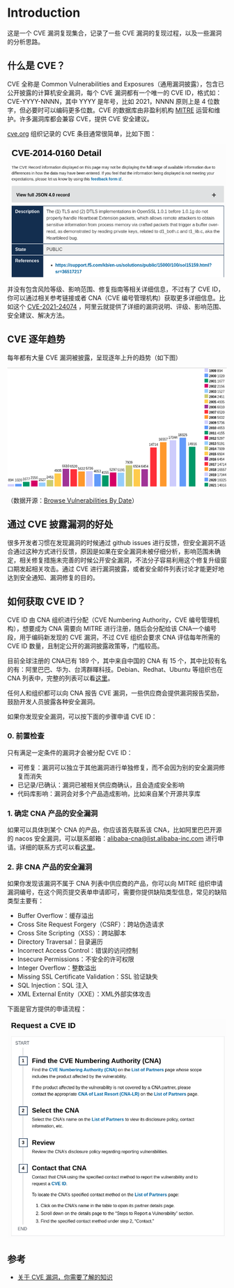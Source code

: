 # Introduction

这是一个 CVE 漏洞复现集合，记录了一些 CVE 漏洞的复现过程，以及一些漏洞的分析思路。

## 什么是 CVE？

CVE 全称是 Common Vulnerabilities and Exposures（通用漏洞披露），包含已公开披露的计算机安全漏洞，每个 CVE 漏洞都有一个唯一的 CVE ID，格式如：CVE-YYYY-NNNN，其中 YYYY 是年号，比如 2021，NNNN 原则上是 4 位数字，但必要时可以编码更多位数。CVE 的数据库由非盈利机构 [MITRE](https://cve.mitre.org/) 运营和维护。许多漏洞库都会兼容 CVE，提供 CVE 安全建议。

[cve.org](https://www.cve.org/) 组织记录的 CVE 条目通常很简单，比如下图：

![](../images/cve-index-1.png)

并没有包含风险等级、影响范围、修复指南等相关详细信息，不过有了 CVE ID，你可以通过相关参考链接或者 CNA（CVE 编号管理机构）获取更多详细信息。比如这个 [CVE-2021-24074](https://help.aliyun.com/document_detail/203773.html) ，阿里云就提供了详细的漏洞说明、评级、影响范围、安全建议、解决方法。

## CVE 逐年趋势

每年都有大量 CVE 漏洞被披露，呈现逐年上升的趋势（如下图）

![](../images/cve-index-2.png)

（数据开源：[Browse Vulnerabilities By Date](https://www.cvedetails.com/browse-by-date.php)）

## 通过 CVE 披露漏洞的好处

很多开发者习惯在发现漏洞的时候通过 github issues 进行反馈，但安全漏洞不适合通过这种方式进行反馈，原因是如果在安全漏洞未被仔细分析，影响范围未确定，相关修复措施未完善的时候公开安全漏洞，不法分子容易利用这个修复升级窗口期发起相关攻击。通过 CVE 进行漏洞披露，或者安全邮件列表讨论才能更好地达到安全通知、漏洞修复的目的。

## 如何获取 CVE ID？

CVE ID 由 CNA 组织进行分配（CVE Numbering Authority，CVE 编号管理机构），想要成为 CNA 需要向 MITRE 进行注册，随后会分配给该 CNA一个编号段，用于编码新发现的 CVE 漏洞，不过 CVE 组织会要求 CNA 评估每年所需的 CVE ID 数量，且制定公开的漏洞披露政策等，门槛较高。

目前全球注册的 CNA已有 189 个，其中来自中国的 CNA 有 15 个，其中比较有名的有：阿里巴巴、华为、台湾群暉科技。Debian、Redhat、Ubuntu 等组织也在 CNA 列表中，完整的列表可以看[这里](https://www.cve.org/PartnerInformation/ListofPartners)。

任何人和组织都可以向 CNA 报告 CVE 漏洞，一些供应商会提供漏洞报告奖励，鼓励开发人员披露各种安全漏洞。

如果你发现安全漏洞，可以按下面的步骤申请 CVE ID：

### 0. 前置检查

只有满足一定条件的漏洞才会被分配 CVE ID：

- 可修复：漏洞可以独立于其他漏洞进行单独修复，而不会因为别的安全漏洞修复而消失
- 已记录/已确认：漏洞已被相关供应商确认，且会造成安全影响
- 代码库影响：漏洞会对多个产品造成影响，比如来自某个开源共享库

### 1. 确定 CNA 产品的安全漏洞

如果可以具体到某个 CNA 的产品，你应该首先联系该 CNA，比如阿里巴巴开源的 nacos 安全漏洞，可以联系邮箱：alibaba-cna@list.alibaba-inc.com 进行申请。详细的联系方式可以看[这里](https://www.cve.org/PartnerInformation/ListofPartners)。

### 2. 非 CNA 产品的安全漏洞

如果你发现该漏洞不属于 CNA 列表中供应商的产品，你可以向 MITRE 组织申请漏洞编号，在这个网页提交表单申请即可，需要你提供缺陷类型信息，常见的缺陷类型主要有：

* Buffer Overflow：缓存溢出
* Cross Site Request Forgery（CSRF）：跨站伪造请求
* Cross Site Scripting（XSS）：跨站脚本
* Directory Traversal：目录遍历
* Incorrect Access Control：错误的访问控制
* Insecure Permissions：不安全的许可权限
* Integer Overflow：整数溢出
* Missing SSL Certificate Validation：SSL 验证缺失
* SQL Injection：SQL 注入
* XML External Entity（XXE）：XML外部实体攻击

下面是官方提供的申请流程：

![](../images/cve-index-3.png)

## 参考

- [关于 CVE 漏洞，你需要了解的知识](https://markdowner.net/article/232971472170786816)